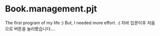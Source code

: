 # Book.management.pjt
The first program of my life :)    But, I needed more effort. :(
자바 입문이후 처음으로 버튼을 눌러봤습니다....
